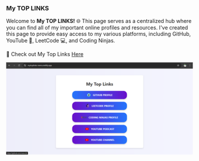 ### My TOP LINKS 

Welcome to **My TOP LINKS!** 🌐 This page serves as a centralized hub where you can find all of my important online profiles and resources. I've created this page to provide easy access to my various platforms, including GitHub, YouTube 🎥, LeetCode 💻, and Coding Ninjas.

🔗 Check out My Top Links <a href = "https://mytoplinks-neeru.netlify.app/" alt="mytoplinks">Here </a>

<img src = "TopLinks_Neeru.png">

